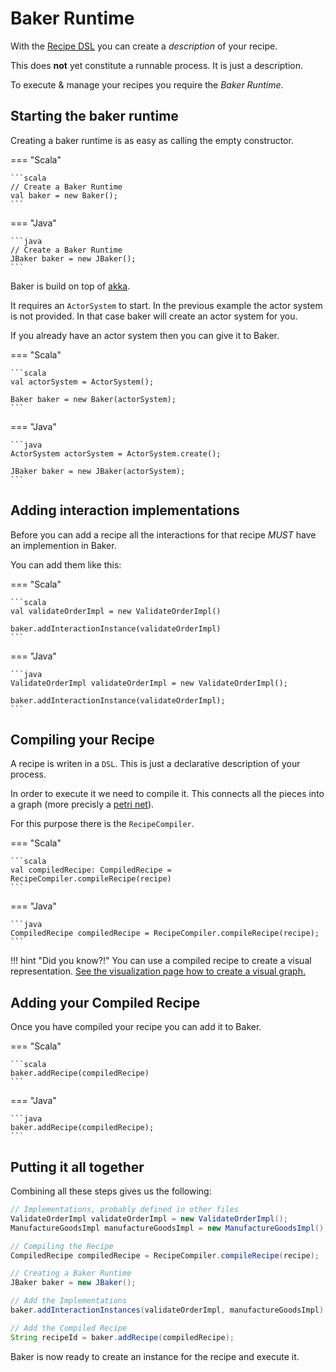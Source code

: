 # Baker Runtime

With the [Recipe DSL](recipe-dsl.md) you can create a *description* of your recipe.

This does **not** yet constitute a runnable process. It is just a description.

To execute & manage your recipes you require the *Baker Runtime*.

## Starting the baker runtime
Creating a baker runtime is as easy as calling the empty constructor.

=== "Scala"

    ```scala 
    // Create a Baker Runtime
    val baker = new Baker();
    ```
    
=== "Java"

    ```java 
    // Create a Baker Runtime
    JBaker baker = new JBaker();
    ```

Baker is build on top of [akka](https://www.akka.io).

It requires an `ActorSystem` to start. In the previous example the actor system is not provided. In that case baker will create an actor system for you.

If you already have an actor system then you can give it to Baker.

=== "Scala"

    ```scala 
    val actorSystem = ActorSystem();

    Baker baker = new Baker(actorSystem);
    ```
    
=== "Java"

    ```java 
    ActorSystem actorSystem = ActorSystem.create();

    JBaker baker = new JBaker(actorSystem);
    ```

## Adding interaction implementations

Before you can add a recipe all the interactions for that recipe *MUST* have an implemention in Baker.

You can add them like this:

=== "Scala"

    ```scala 
    val validateOrderImpl = new ValidateOrderImpl()

    baker.addInteractionInstance(validateOrderImpl)
    ```
    
=== "Java"

    ```java 
    ValidateOrderImpl validateOrderImpl = new ValidateOrderImpl();

    baker.addInteractionInstance(validateOrderImpl);
    ```

## Compiling your Recipe

A recipe is writen in a `DSL`. This is just a declarative description of your process.

In order to execute it we need to compile it. This connects all the pieces into a graph (more precisly a [petri net](https://en.wikipedia.org/wiki/Petri_net)).

For this purpose there is the `RecipeCompiler`.

=== "Scala"

    ```scala 
    val compiledRecipe: CompiledRecipe = RecipeCompiler.compileRecipe(recipe)
    ```
    
=== "Java"

    ```java 
    CompiledRecipe compiledRecipe = RecipeCompiler.compileRecipe(recipe);
    ```

!!! hint "Did you know?!"
    You can use a compiled recipe to create a visual representation. [See the visualization page how to create a visual graph.](recipe-visualization.md)


## Adding your Compiled Recipe

Once you have compiled your recipe you can add it to Baker.

=== "Scala"

    ```scala 
    baker.addRecipe(compiledRecipe)
    ```
    
=== "Java"

    ```java 
    baker.addRecipe(compiledRecipe);
    ```

## Putting it all together

Combining all these steps gives us the following:

```java
// Implementations, probably defined in other files
ValidateOrderImpl validateOrderImpl = new ValidateOrderImpl();
ManufactureGoodsImpl manufactureGoodsImpl = new ManufactureGoodsImpl();

// Compiling the Recipe
CompiledRecipe compiledRecipe = RecipeCompiler.compileRecipe(recipe);

// Creating a Baker Runtime
JBaker baker = new JBaker();

// Add the Implementations
baker.addInteractionInstances(validateOrderImpl, manufactureGoodsImpl);

// Add the Compiled Recipe
String recipeId = baker.addRecipe(compiledRecipe);
```

Baker is now ready to create an instance for the recipe and execute it.